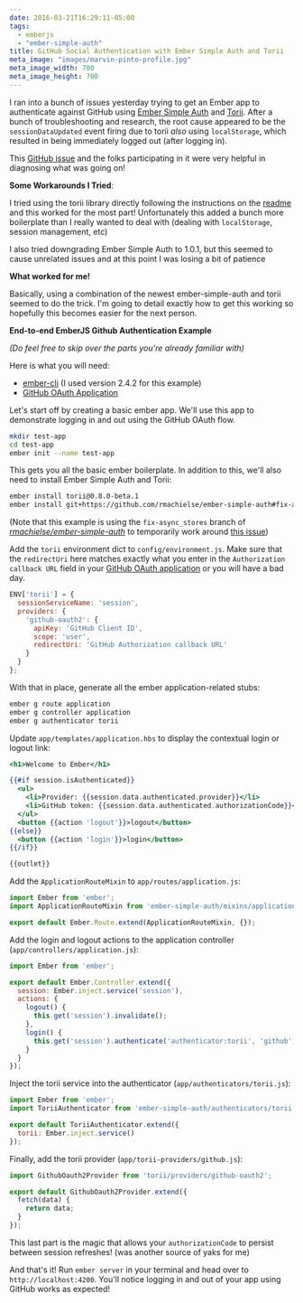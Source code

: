 ```yaml
---
date: 2016-03-21T16:29:11-05:00
tags:
  - emberjs
  - "ember-simple-auth"
title: GitHub Social Authentication with Ember Simple Auth and Torii
meta_image: "images/marvin-pinto-profile.jpg"
meta_image_width: 700
meta_image_height: 700
---
```


I ran into a bunch of issues yesterday trying to get an Ember app to
authenticate against GitHub using [Ember Simple Auth][1] and [Torii][2]. After
a bunch of troubleshooting and research, the root cause appeared to be the
`sessionDataUpdated` event firing due to torii _also_ using `localStorage`,
which resulted in being immediately logged out (after logging in).

This [GitHub issue][3] and the folks participating in it were very helpful in
diagnosing what was going on!


**Some Workarounds I Tried**:

I tried using the torii library directly following the instructions on the
[readme][2] and this worked for the most part! Unfortunately this added a bunch
more boilerplate than I really wanted to deal with (dealing with
`localStorage`, session management, etc)

I also tried downgrading Ember Simple Auth to 1.0.1, but this seemed to cause
unrelated issues and at this point I was losing a bit of patience <i class="fa
fa-frown-o"></i>


**What worked for me!**

Basically, using a combination of the newest ember-simple-auth and torii seemed
to do the trick. I'm going to detail exactly how to get this working so
hopefully this becomes easier for the next person.

**End-to-end EmberJS Github Authentication Example**

_(Do feel free to skip over the parts you're already familiar with)_

Here is what you will need:

- [ember-cli][5] (I used version 2.4.2 for this example)
- [GitHub OAuth Application][4]

Let's start off by creating a basic ember app. We'll use this app to
demonstrate logging in and out using the GitHub OAuth flow.

``` bash
mkdir test-app
cd test-app
ember init --name test-app
```

This gets you all the basic ember boilerplate. In addition to this, we'll also
need to install Ember Simple Auth and Torii:

``` bash
ember install torii@0.8.0-beta.1
ember install git+https://github.com/rmachielse/ember-simple-auth#fix-async_stores
```

(Note that this example is using the `fix-async_stores` branch of <a
href="https://github.com/rmachielse/ember-simple-auth"><i class="fa
fa-github"> rmachielse/ember-simple-auth</i></a> to temporarily work around
[this issue][3])

Add the `torii` environment dict to `config/environment.js`. Make sure that the
`redirectUri` here matches exactly what you enter in the `Authorization
callback URL` field in your [GitHub OAuth application][4] or you will have a
bad day.

``` js
ENV['torii'] = {
  sessionServiceName: 'session',
  providers: {
    'github-oauth2': {
      apiKey: 'GitHub Client ID',
      scope: 'user',
      redirectUri: 'GitHub Authorization callback URL'
    }
  }
};
```

With that in place, generate all the ember application-related stubs:

``` bash
ember g route application
ember g controller application
ember g authenticator torii
```

Update `app/templates/application.hbs` to display the contextual login or logout link:

``` handlebars
<h1>Welcome to Ember</h1>

{{#if session.isAuthenticated}}
  <ul>
    <li>Provider: {{session.data.authenticated.provider}}</li>
    <li>GitHub token: {{session.data.authenticated.authorizationCode}}</li>
  </ul>
  <button {{action 'logout'}}>logout</button>
{{else}}
  <button {{action 'login'}}>login</button>
{{/if}}

{{outlet}}
```

Add the `ApplicationRouteMixin` to `app/routes/application.js`:

``` js
import Ember from 'ember';
import ApplicationRouteMixin from 'ember-simple-auth/mixins/application-route-mixin';

export default Ember.Route.extend(ApplicationRouteMixin, {});
```

Add the login and logout actions to the application controller
(`app/controllers/application.js`):

``` js
import Ember from 'ember';

export default Ember.Controller.extend({
  session: Ember.inject.service('session'),
  actions: {
    logout() {
      this.get('session').invalidate();
    },
    login() {
      this.get('session').authenticate('authenticator:torii', 'github');
    }
  }
});
```

Inject the torii service into the authenticator (`app/authenticators/torii.js`):

``` js
import Ember from 'ember';
import ToriiAuthenticator from 'ember-simple-auth/authenticators/torii';

export default ToriiAuthenticator.extend({
  torii: Ember.inject.service()
});
```

Finally, add the torii provider (`app/torii-providers/github.js`):

``` js
import GithubOauth2Provider from 'torii/providers/github-oauth2';

export default GithubOauth2Provider.extend({
  fetch(data) {
    return data;
  }
});
```

This last part is the magic that allows your `authorizationCode` to persist
between session refreshes! (was another source of yaks for me)

And that's it! Run `ember server` in your terminal and head over to
`http://localhost:4200`. You'll notice logging in and out of your app using
GitHub works as expected!

[1]: https://github.com/simplabs/ember-simple-auth
[2]: https://github.com/Vestorly/torii
[3]: https://github.com/simplabs/ember-simple-auth/issues/927
[4]: https://github.com/settings/developers
[5]: http://ember-cli.com

